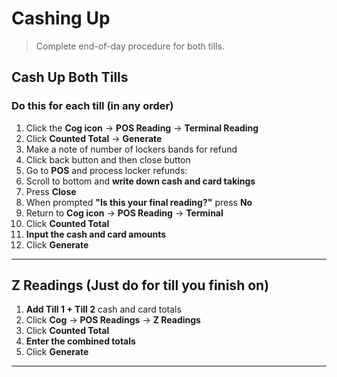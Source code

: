 # Cashing Up

> Complete end-of-day procedure for both tills.

## Cash Up Both Tills

### Do this for each till (in any order)

1. Click the **Cog icon** → **POS Reading** → **Terminal Reading**
2. Click **Counted Total** → **Generate**
3. Make a note of number of lockers bands for refund
4. Click back button and then close button
5. Go to **POS** and process locker refunds:
6. Scroll to bottom and **write down cash and card takings**
7. Press **Close**
8. When prompted **"Is this your final reading?"** press **No**
9. Return to **Cog icon** → **POS Reading** → **Terminal**
10. Click **Counted Total**
11. **Input the cash and card amounts**
12. Click **Generate**

---

## Z Readings (Just do for till you finish on)

1. **Add Till 1 + Till 2** cash and card totals
2. Click **Cog** → **POS Readings** → **Z Readings**
3. Click **Counted Total**
4. **Enter the combined totals**
5. Click **Generate**

---

